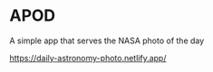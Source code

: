 # APOD
A simple app that serves the NASA photo of the day

https://daily-astronomy-photo.netlify.app/
